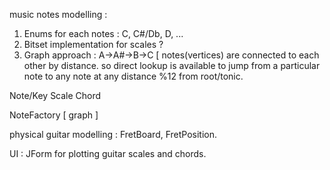 music notes modelling : 
1. Enums for each notes : C, C#/Db, D, ...
2. Bitset implementation for scales ?
3. Graph approach : A->A#->B->C [ notes(vertices) are connected to each other
 by distance. so direct lookup is available to jump from a particular note to
  any note at any distance %12 from root/tonic.
  
Note/Key 
Scale
Chord 

NoteFactory [ graph ]

physical guitar modelling : FretBoard, FretPosition.

UI : JForm for plotting guitar scales and chords. 
